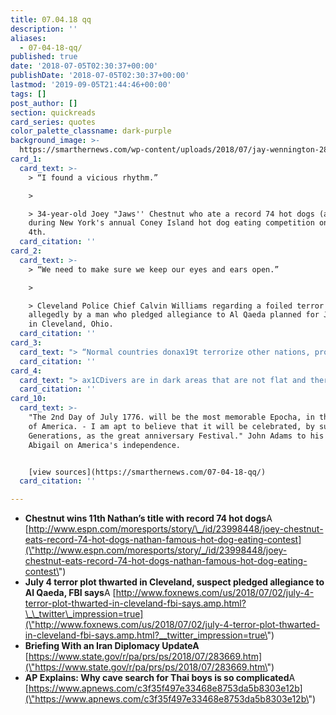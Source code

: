 ```yaml
---
title: 07.04.18 qq
description: ''
aliases:
  - 07-04-18-qq/
published: true
date: '2018-07-05T02:30:37+00:00'
publishDate: '2018-07-05T02:30:37+00:00'
lastmod: '2019-09-05T21:44:46+00:00'
tags: []
post_author: []
section: quickreads
card_series: quotes
color_palette_classname: dark-purple
background_image: >-
  https://smarthernews.com/wp-content/uploads/2018/07/jay-wennington-280328-unsplash-scaled.jpg
card_1:
  card_text: >-
    > “I found a vicious rhythm.”

    > 

    > 34-year-old Joey "Jaws'' Chestnut who ate a record 74 hot dogs (and buns!)
    during New York's annual Coney Island hot dog eating competition on July
    4th.
  card_citation: ''
card_2:
  card_text: >-
    > “We need to make sure we keep our eyes and ears open.”

    > 

    > Cleveland Police Chief Calvin Williams regarding a foiled terror plot
    allegedly by a man who pledged allegiance to Al Qaeda planned for July 4th
    in Cleveland, Ohio.
  card_citation: ''
card_3:
  card_text: "> “Normal countries donax19t terrorize other nations, proliferate missiles, and impoverish their own people.”n> n> Brian Hook, U.S. State Dept, during a briefing regarding U.S. & Iran relations. In the past few days, Iran has made threats to close a crucial waterway as U.S. sanctions continue to strangle the Iran's economy. In addition, a reportedly Iranian-sponsored terrorist attack in Europe was thwarted; the target was those who challenge the current regime."
  card_citation: ''
card_4:
  card_text: "> ax1CDivers are in dark areas that are not flat and thereax19s mud and rocks everywhere. Therefore, for the SEAL team thatax19s there, when they dive, sometimes one tank can only go as far as 30 meters and they have to turn back.ax1Dn> n> Interior Minister, Thailand, describing why it's so difficult to rescue a team of 11-16 year-old soccer players trapped in a cave. The AP explains why this is such a challenging rescue - view on our source page."
  card_citation: ''
card_10:
  card_text: >-
    "The 2nd Day of July 1776. will be the most memorable Epocha, in the History
    of America. - I am apt to believe that it will be celebrated, by succeeding
    Generations, as the great anniversary Festival." John Adams to his wife
    Abigail on America's independence.


    [view sources](https://smarthernews.com/07-04-18-qq/)
  card_citation: ''

---
```

*   **Chestnut wins 11th Nathan’s title with record 74 hot dogs**A [http://www.espn.com/moresports/story/\_/id/23998448/joey-chestnut-eats-record-74-hot-dogs-nathan-famous-hot-dog-eating-contest](\"http://www.espn.com/moresports/story/_/id/23998448/joey-chestnut-eats-record-74-hot-dogs-nathan-famous-hot-dog-eating-contest\")
*   **July 4 terror plot thwarted in Cleveland, suspect pledged allegiance to Al Qaeda, FBI says**A [http://www.foxnews.com/us/2018/07/02/july-4-terror-plot-thwarted-in-cleveland-fbi-says.amp.html?\_\_twitter\_impression=true](\"http://www.foxnews.com/us/2018/07/02/july-4-terror-plot-thwarted-in-cleveland-fbi-says.amp.html?__twitter_impression=true\")
*   **Briefing With an Iran Diplomacy UpdateA** [https://www.state.gov/r/pa/prs/ps/2018/07/283669.htm](\"https://www.state.gov/r/pa/prs/ps/2018/07/283669.htm\")
*   **AP Explains: Why cave search for Thai boys is so complicated**A [https://www.apnews.com/c3f35f497e33468e8753da5b8303e12b](\"https://www.apnews.com/c3f35f497e33468e8753da5b8303e12b\")
